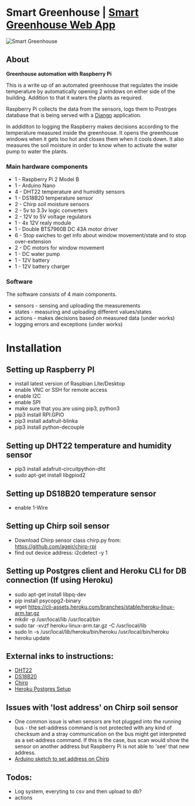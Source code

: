 # Smart Greenhouse | [Smart Greenhouse Web App](https://github.com/case112/smart-greenhouse-web "GitHub Link") 

![Smart Greenhouse](https://ann-static.s3.amazonaws.com/media/uploads/2020/04/12/greenhouse.jpg)

## About

**Greenhouse automation with Raspberry Pi**

This is a write up of an automated greenhouse that regulates the inside temperature by automatically opening 2 windows on either side of the building. Addition to that it waters the plants as required. 

Raspberry Pi collects the data from the sensors, logs them to Postrges database that is being served with a [Django](https://github.com/case112/smart-greenhouse-web "GitHub Link")  application.

In addiditon to logging the Raspberry makes decisions according to the temperature measured inside the greenhouse. It opens the greenhouse windows when it gets too hot and closes them when it cools down. It also measures the soil moisture in order to know when to activate the water pump to water the plants.

### Main hardware components
- 1 - Raspberry Pi 2 Model B
- 1 - Arduino Nano
- 4 - DHT22 temperature and humidity sensors
- 1 - DS18B20 temperature sensor
- 2 - Chirp soil moisture sensors
- 2 - 5v to 3.3v logic converters
- 2 - 12V to 5V voltage regulators
- 1 - 4x 12V realy module
- 1 - Double BTS7960B DC 43A motor driver
- 6 - Stop swiches to get info about window movement/state and to stop over-extension
- 2 - DC motors for window movement
- 1 - DC water pump
- 1 - 12V battery
- 1 - 12V battery charger

### Software

The software consists of 4 main components.
- sensors - sensing and uploading the measurements
- states - measuring and uploading different values/states
- actions - makes decisions based on measured data (under works)
- logging errors and exceptions (under works)


# Installation

## Setting up Raspberry PI
- install latest version of Raspbian Lite/Desktop
- enable VNC or SSH for remote access
- enable I2C
- enable SPI
- make sure that you are using pip3, python3
- pip3 install RPI.GPIO
- pip3 install adafruit-blinka
- pip3 install python-decouple

## Setting up DHT22 temperature and humidity sensor
- pip3 install adafruit-circuitpython-dht
- sudo apt-get install libgpiod2

## Setting up DS18B20 temperature sensor
- enable 1-Wire

## Setting up Chirp soil sensor
- Download Chirp sensor class chirp.py from: https://github.com/ageir/chirp-rpi
- find out device address: i2cdetect -y 1

## Setting up Postgres client and Heroku CLI for DB connection (If using Heroku)
- sudo apt-get install libpq-dev
- pip install psycopg2-binary
- wget https://cli-assets.heroku.com/branches/stable/heroku-linux-arm.tar.gz
- mkdir -p /usr/local/lib /usr/local/bin
- sudo tar -xvzf heroku-linux-arm.tar.gz -C /usr/local/lib
- sudo ln -s /usr/local/lib/heroku/bin/heroku /usr/local/bin/heroku
- heroku update

## External inks to instructions:
- [DHT22](https://learn.adafruit.com/circuitpython-on-raspberrypi-linux/installing-circuitpython-on-raspberry-pi "Link")
- [DS18B20](https://www.circuitbasics.com/raspberry-pi-ds18b20-temperature-sensor-tutorial/ "Link")
- [Chirp](https://github.com/ageir/chirp-rpi "Link")
- [Heroku Postgres Setup](https://github.com/EverWinter23/postgres-heroku "Link")

## Issues with 'lost address' on Chirp soil sensor
- One common issue is when sensors are hot plugged into the running bus -
the set-address command is not protected with any kind of
checksum and a stray communication on the bus might get interpreted as a
set-address command. If this is the case, bus scan would show the sensor
on another address but Raspberry Pi is not able to 'see' that new address.
- [Arduino sketch to set address on Chirp](https://gist.github.com/Miceuz/3f40a1614c749e04796a "Link")

## Todos:
- Log system, everyting to csv and then upload to db?
- actions
